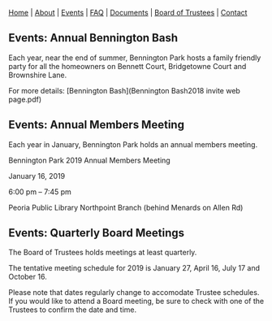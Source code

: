 [Home](index.md) | [About](about.md) | [Events](events.md) | [FAQ](faq.md) | [Documents](documents.md) | [Board of Trustees](trustees.md) | [Contact](contact.md)

## Events:   Annual Bennington Bash

Each year, near the end of summer, Bennington Park hosts a family friendly party for all the homeowners on Bennett Court, Bridgetowne Court and Brownshire Lane.

For more details: [Bennington Bash](Bennington Bash2018 invite web page.pdf)

## Events:   Annual Members Meeting

Each year in January, Bennington Park holds an annual members meeting.

Bennington Park 2019 Annual Members Meeting

January 16, 2019

6:00 pm – 7:45 pm

Peoria Public Library Northpoint Branch (behind Menards on Allen Rd)

## Events:  Quarterly Board Meetings

The Board of Trustees holds meetings at least quarterly.  

The tentative meeting schedule for 2019 is January 27, April 16, July 17 and October 16.

Please note that dates regularly change to accomodate Trustee schedules.  If you would like to attend a Board meeting, be sure to check with one of the Trustees to confirm the date and time.
